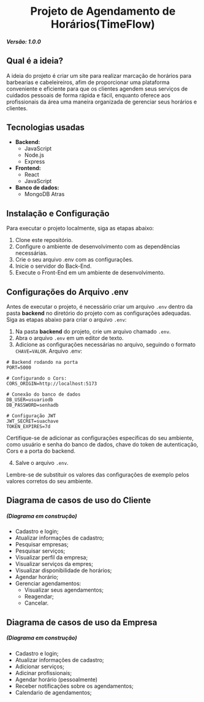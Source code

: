 <div align="center">

# Projeto de Agendamento de Horários(TimeFlow)

</div>

##### **Versão: 1.0.0**

## Qual é a ideia?

A ideia do projeto é criar um site para realizar marcação de horários para barbearias e cabeleireiros, afim de proporcionar uma plataforma conveniente e eficiente para que os clientes agendem seus serviços de cuidados pessoais de forma rápida e fácil, enquanto oferece aos profissionais da área uma maneira organizada de gerenciar seus horários e clientes.

## Tecnologias usadas

- **Backend:**
  - JavaScript
  - Node.js
  - Express
- **Frontend:**
  - React
  - JavaScript
- **Banco de dados:**
  - MongoDB Atras

## Instalação e Configuração

Para executar o projeto localmente, siga as etapas abaixo:

1. Clone este repositório.
2. Configure o ambiente de desenvolvimento com as dependências necessárias.
3. Crie o seu arquivo .env com as configurações.
4. Inicie o servidor do Back-End.
5. Execute o Front-End em um ambiente de desenvolvimento.

## Configurações do Arquivo .env

Antes de executar o projeto, é necessário criar um arquivo `.env` dentro da pasta **backend** no diretório do projeto com as configurações adequadas. Siga as etapas abaixo para criar o arquivo `.env`:

1. Na pasta **backend** do projeto, crie um arquivo chamado `.env`.
2. Abra o arquivo `.env` em um editor de texto.
3. Adicione as configurações necessárias no arquivo, seguindo o formato `CHAVE=VALOR`. Arquivo .env:

```dotenv
# Backend rodando na porta
PORT=5000

# Configurando o Cors:
CORS_ORIGIN=http://localhost:5173

# Conexão do banco de dados
DB_USER=usuariodb
DB_PASSWORD=senhadb

# Configuração JWT
JWT_SECRET=suachave
TOKEN_EXPIRES=7d
```

Certifique-se de adicionar as configurações específicas do seu ambiente, como usuário e senha do banco de dados, chave do token de autenticação, Cors e a porta do backend.

4. Salve o arquivo `.env`.

Lembre-se de substituir os valores das configurações de exemplo pelos valores corretos do seu ambiente.

## Diagrama de casos de uso do Cliente

##### (Diagrama em construção)

- Cadastro e login;
- Atualizar informações de cadastro;
- Pesquisar empresas;
- Pesquisar serviços;
- Visualizar perfil da empresa;
- Visualizar serviços da empres;
- Visualizar disponibilidade de horários;
- Agendar horário;
- Gerenciar agendamentos:
  - Visualizar seus agendamentos;
  - Reagendar;
  - Cancelar.

## Diagrama de casos de uso da Empresa

##### (Diagrama em construção)

- Cadastro e login;
- Atualizar informações de cadastro;
- Adicionar serviços;
- Adicinar profissionais;
- Agendar horário (pessoalmente)
- Receber notificações sobre os agendamentos;
- Calendario de agendamentos;

<!-- ## Funções para o Cliente (Usuário)

- **Cadastro de clientes:** Os clientes criam contas na plataforma, inserem suas informações pessoais e de contato, facilitando o processo de agendamento futuro.
- **Agendamento de horários:** Os clientes utilizam uma interface intuitiva para selecionar datas e horários disponíveis para os serviços desejados.
- **Gerenciamento de cancelamentos e reagendamentos:** Os clientes podem cancelar ou reagendar seus horários de forma fácil.

## Funções para a Empresa (Estabelecimento) -->
